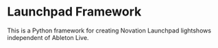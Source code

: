 # Launchpad Framework

This is a Python framework for creating Novation Launchpad lightshows independent of Ableton Live.
